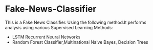 # Fake-News-Classifier
This is a Fake News Classifier. Using the following method.It performs analysis using various Supervised Learning Methods:
- LSTM Recurrent Neural Networks
- Random Forest Classifier,Multinational Naive Bayes, Decision Trees
